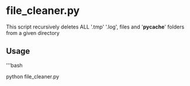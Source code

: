 # file_cleaner.py

This script recursively deletes ALL '.tmp' '.log', files and '__pycache__' folders from a given directory

## Usage

'''bash

python file_cleaner.py
